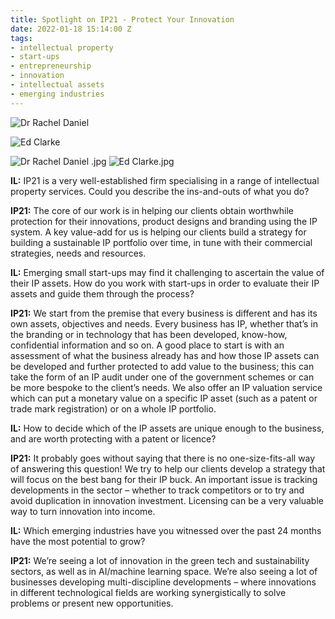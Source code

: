 ```yaml
---
title: Spotlight on IP21 - Protect Your Innovation
date: 2022-01-18 15:14:00 Z
tags:
- intellectual property
- start-ups
- entrepreneurship
- innovation
- intellectual assets
- emerging industries
---
```


<div class="u-flex-justify-content-space-between">
<p><img src="/uploads/Dr%20Rachel%20Daniel%20.jpg" alt="Dr Rachel Daniel"></p>
<p><img src="/uploads/Ed%20Clarke.jpg" alt="Ed Clarke"></p>
</div>

![Dr Rachel Daniel .jpg](/uploads/Dr%20Rachel%20Daniel%20.jpg)
![Ed Clarke.jpg](/uploads/Ed%20Clarke.jpg)

**IL:** IP21 is a very well-established firm specialising in a range of intellectual property services. Could you describe the ins-and-outs of what you do?

**IP21:** The core of our work is in helping our clients obtain worthwhile protection for their innovations, product designs and branding using the IP system. A key value-add for us is helping our clients build a strategy for building a sustainable IP portfolio over time, in tune with their commercial strategies, needs and resources. 

**IL:** Emerging small start-ups may find it challenging to ascertain the value of their IP assets. How do you work with start-ups in order to evaluate their IP assets and guide them through the process?

**IP21:** We start from the premise that every business is different and has its own assets, objectives and needs. Every business has IP, whether that’s in the branding or in technology that has been developed, know-how, confidential information and so on. A good place to start is with an assessment of what the business already has and how those IP assets can be developed and further protected to add value to the business; this can take the form of an IP audit under one of the government schemes or can be more bespoke to the client’s needs. We also offer an IP valuation service which can put a monetary value on a specific IP asset (such as a patent or trade mark registration) or on a whole IP portfolio.

**IL:** How to decide which of the IP assets are unique enough to the business, and are worth protecting with a patent or licence?

**IP21:** It probably goes without saying that there is no one-size-fits-all way of answering this question! We try to help our clients develop a strategy that will focus on the best bang for their IP buck. An important issue is tracking developments in the sector – whether to track competitors or to try and avoid duplication in innovation investment. Licensing can be a very valuable way to turn innovation into income. 

**IL:** Which emerging industries have you witnessed over the past 24 months have the most potential to grow?

**IP21:** We’re seeing a lot of innovation in the green tech and sustainability sectors, as well as in AI/machine learning space. We’re also seeing a lot of businesses developing multi-discipline developments – where innovations in different technological fields are working synergistically to solve problems or present new opportunities. 
